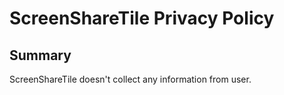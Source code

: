 # ScreenShareTile Privacy Policy

## Summary

ScreenShareTile doesn't collect any information from user.
